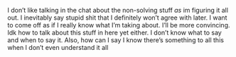 I don’t like talking in the chat about the non-solving stuff *as* im figuring it all out. I inevitably say stupid shit that I definitely won’t agree with later. I want to come off as if I really know what I’m taking about. I’ll be more convincing. Idk how to talk about this stuff in here yet either. I don’t know what to say and when to say it. Also, how can I say I know there’s something to all this when I don’t even understand it all
